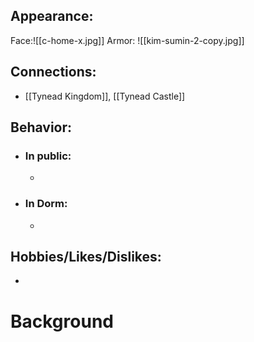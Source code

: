 ## Appearance:
Face:![[c-home-x.jpg]] 
Armor: ![[kim-sumin-2-copy.jpg]]

## Connections:
- [[Tynead Kingdom]], [[Tynead Castle]]
## Behavior:
- ### In public:
	- 
- ### In Dorm:
	- 
## Hobbies/Likes/Dislikes:
- 
# Background
